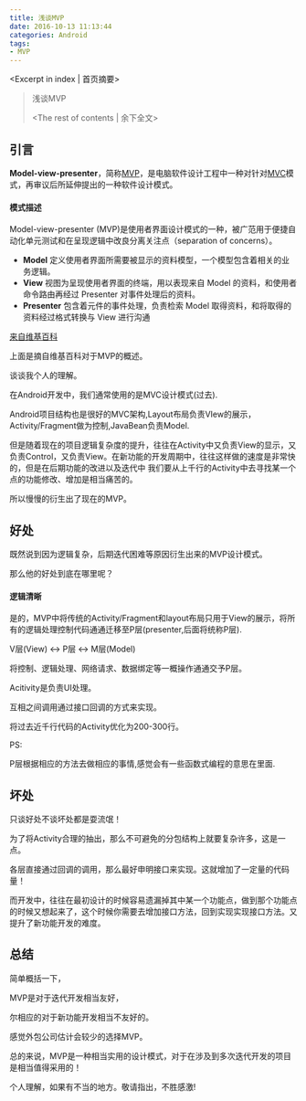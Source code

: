 ```yaml
---
title: 浅谈MVP
date: 2016-10-13 11:13:44
categories: Android
tags: 
- MVP
---
```

<Excerpt in index | 首页摘要> 
> 浅谈MVP
> <!-- more -->
> <The rest of contents | 余下全文> 

##  引言  ##

**Model-view-presenter**，简称[MVP](https://zh.wikipedia.org/wiki/MVP)，是电脑软件设计工程中一种对针对[MVC](https://zh.wikipedia.org/wiki/Model-view-controller)模式，再审议后所延伸提出的一种软件设计模式。

####  模式描述  ####

Model-view-presenter (MVP)是使用者界面设计模式的一种，被广范用于便捷自动化单元测试和在呈现逻辑中改良分离关注点（separation of concerns）。

- **Model** 定义使用者界面所需要被显示的资料模型，一个模型包含着相关的业务逻辑。
- **View** 视图为呈现使用者界面的终端，用以表现来自 Model 的资料，和使用者命令路由再经过 Presenter 对事件处理后的资料。
- **Presenter** 包含着元件的事件处理，负责检索 Model 取得资料，和将取得的资料经过格式转换与 View 进行沟通

[来自维基百科](https://zh.wikipedia.org/wiki/Model_View_Presenter)

上面是摘自维基百科对于MVP的概述。

谈谈我个人的理解。

在Android开发中，我们通常使用的是MVC设计模式(过去).

Android项目结构也是很好的MVC架构,Layout布局负责VIew的展示，Activity/Fragment做为控制,JavaBean负责Model.

但是随着现在的项目逻辑复杂度的提升，往往在Activity中又负责View的显示，又负责Control，又负责View。在新功能的开发周期中，往往这样做的速度是非常快的，但是在后期功能的改进以及迭代中 我们要从上千行的Activity中去寻找某一个点的功能修改、增加是相当痛苦的。

所以慢慢的衍生出了现在的MVP。



##  好处  ##

既然说到因为逻辑复杂，后期迭代困难等原因衍生出来的MVP设计模式。

那么他的好处到底在哪里呢？

####  逻辑清晰  ####

是的，MVP中将传统的Activity/Fragment和layout布局只用于View的展示，将所有的逻辑处理控制代码通通迁移至P层(presenter,后面将统称P层).

V层(View) <-> P层 <-> M层(Model)

将控制、逻辑处理、网络请求、数据绑定等一概操作通通交予P层。

Acitivity是负责UI处理。

互相之间调用通过接口回调的方式来实现。

将过去近千行代码的Activity优化为200-300行。

PS:

​	P层根据相应的方法去做相应的事情,感觉会有一些函数式编程的意思在里面.



##  坏处  ## 

只谈好处不谈坏处都是耍流氓！

为了将Activity合理的抽出，那么不可避免的分包结构上就要复杂许多，这是一点。

各层直接通过回调的调用，那么最好申明接口来实现。这就增加了一定量的代码量！

而开发中，往往在最初设计的时候容易遗漏掉其中某一个功能点，做到那个功能点的时候又想起来了，这个时候你需要去增加接口方法，回到实现实现接口方法。又提升了新功能开发的难度。



##  总结  ##

简单概括一下，

MVP是对于迭代开发相当友好，

尔相应的对于新功能开发相当不友好的。

感觉外包公司估计会较少的选择MVP。

总的来说，MVP是一种相当实用的设计模式，对于在涉及到多次迭代开发的项目是相当值得采用的！



个人理解，如果有不当的地方。敬请指出，不胜感激!